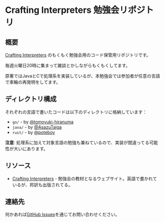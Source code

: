 
# Crafting Interpreters 勉強会リポジトリ

## 概要

[Crafting Interpreters](https://craftinginterpreters.com) のもくもく勉強会用のコード保管用リポジトリです。

毎週火曜日20時に集まって雑談とかしながらもくもくしてます。

原著ではJavaとCで処理系を実装しているが、本勉強会では参加者が任意の言語で車輪の再発明をしてます。


## ディレクトリ構成

それぞれの言語で書いたコードは以下のディレクトリに格納しています：

- `go/` - by [@tomoyuki-hiranuma](https://github.com/tomoyuki-hiranuma)
- `java/` - by [@AsazuTaiga](https://github.com/AsazuTaiga)
- `rust/` - by [@poteboy](https://github.com/poteboy)

**注意**: 処理系に加えて対象言語の勉強も兼ねているので、実装が間違ってる可能性が大いにあります。

## リソース

- [Crafting Interpreters](https://craftinginterpreters.com) - 勉強会の教材となるウェブサイト。英語で書かれているが、邦訳も出版されてる。

## 連絡先

何かあれば[GitHub Issues](https://github.com/AsazuTaiga/crafting_interpreters/issues)を通じてお問い合わせください。

